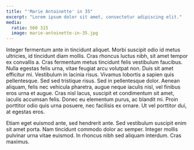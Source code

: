 ```yaml
---
title: "'Marie Antoinette' in 35"
excerpt: "Lorem ipsum dolor sit amet, consectetur adipiscing elit."
media:
  ratio: 560 315
  image: marie-antoinette-in-35.jpg
---
```

Integer fermentum ante in tincidunt aliquet. Morbi suscipit odio id metus ultricies, id tincidunt diam mollis. Cras rhoncus luctus nibh, sit amet tempor ex convallis a. Cras fermentum metus tincidunt felis vestibulum faucibus. Nulla egestas felis urna, vitae feugiat arcu volutpat non. Duis sit amet efficitur mi. Vestibulum in lacinia risus. Vivamus lobortis a sapien quis pellentesque. Sed sed tristique risus. Sed in pellentesque dolor. Aenean aliquam, felis nec vehicula pharetra, augue neque iaculis nisl, vel finibus eros urna et augue. Cras nisl lacus, suscipit et condimentum sit amet, iaculis accumsan felis. Donec eu elementum purus, ac blandit mi. Proin porttitor odio quis urna posuere, nec facilisis ex ornare. Ut vel porttitor dui, at egestas eros.

Etiam eget euismod ante, sed hendrerit ante. Sed vestibulum suscipit enim sit amet porta. Nam tincidunt commodo dolor ac semper. Integer mollis pulvinar urna vitae euismod. In rhoncus nibh sed aliquam interdum. Cras maximus.
